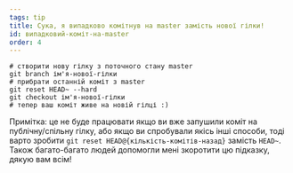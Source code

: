 ```yaml
---
tags: tip
title: Сука, я випадково комітнув на master замість нової гілки!
id: випадковий-коміт-на-master
order: 4
---
```


```git
# створити нову гілку з поточного стану master
git branch ім'я-нової-гілки
# прибрати останній коміт з master
git reset HEAD~ --hard
git checkout ім'я-нової-гілки
# тепер ваш коміт живе на новій гілці :)
```

Примітка: це не буде працювати якщо ви вже запушили коміт на публічну/спільну гілку, або якщо ви спробували якісь інші способи, тоді варто зробити `git reset HEAD@{кількість-комітів-назад}` замість `HEAD~`. Також багато-багато людей допомогли мені зкоротити цю підказку, дякую вам всім!